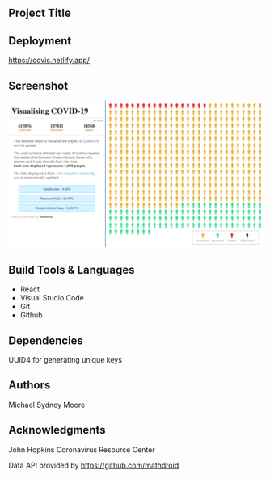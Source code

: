 ## Project Title

## Deployment

https://covis.netlify.app/

## Screenshot

![](screenshot/corona-app-screenshot.png)

## Build Tools & Languages

- React
- Visual Studio Code
- Git
- Github

## Dependencies

UUID4 for generating unique keys

## Authors

Michael Sydney Moore

## Acknowledgments

John Hopkins Coronavirus Resource Center

Data API provided by https://github.com/mathdroid
